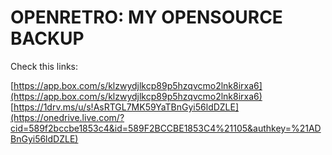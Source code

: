 OPENRETRO: MY OPENSOURCE BACKUP
===============================

Check this links:

[https://app.box.com/s/klzwydjlkcp89p5hzqvcmo2lnk8irxa6](https://app.box.com/s/klzwydjlkcp89p5hzqvcmo2lnk8irxa6) 
[https://1drv.ms/u/s!AsRTGL7MK59YaTBnGyi56ldDZLE](https://onedrive.live.com/?cid=589f2bccbe1853c4&id=589F2BCCBE1853C4%21105&authkey=%21ADBnGyi56ldDZLE) 
